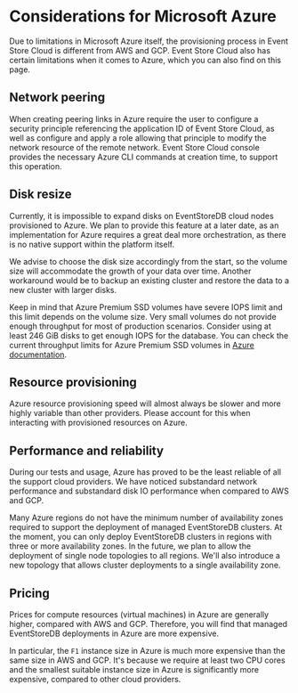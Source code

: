 # Considerations for Microsoft Azure

Due to limitations in Microsoft Azure itself, the provisioning process in Event Store Cloud is different from AWS and GCP. Event Store Cloud also has certain limitations when it comes to Azure, which you can also find on this page.

## Network peering

When creating peering links in Azure require the user to configure a security principle referencing the application ID of Event Store Cloud, as well as configure and apply a role allowing that principle to modify the network resource of the remote network. Event Store Cloud console provides the necessary Azure CLI commands at creation time, to support this operation.

## Disk resize

Currently, it is impossible to expand disks on EventStoreDB cloud nodes provisioned to Azure. We plan to provide this feature at a later date, as an implementation for Azure requires a great deal more orchestration, as there is no native support within the platform itself.

We advise to choose the disk size accordingly from the start, so the volume size will accommodate the growth of your data over time. Another workaround would be to backup an existing cluster and restore the data to a new cluster with larger disks.

Keep in mind that Azure Premium SSD volumes have severe IOPS limit and this limit depends on the volume size. Very small volumes do not provide enough throughput for most of production scenarios. Consider using at least 246 GiB disks to get enough IOPS for the database. You can check the current throughput limits for Azure Premium SSD volumes in [Azure documentation](https://docs.microsoft.com/en-us/azure/virtual-machines/disks-types#premium-ssd).

## Resource provisioning

Azure resource provisioning speed will almost always be slower and more highly variable than other providers. Please account for this when interacting with provisioned resources on Azure.

## Performance and reliability

During our tests and usage, Azure has proved to be the least reliable of all the support cloud providers. We have noticed substandard network performance and substandard disk IO performance when compared to AWS and GCP.

Many Azure regions do not have the minimum number of availability zones required to support the deployment of managed EventStoreDB clusters. At the moment, you can only deploy EventStoreDB clusters in regions with three or more availability zones. In the future, we plan to allow the deployment of single node topologies to all regions. We'll also introduce a new topology that allows cluster deployments to a single availability zone.

## Pricing

Prices for compute resources (virtual machines) in Azure are generally higher, compared with AWS and GCP. Therefore, you will find that managed EventStoreDB deployments in Azure are more expensive.

In particular, the `F1` instance size in Azure is much more expensive than the same size in AWS and GCP. It's because we require at least two CPU cores and the smallest suitable instance size in Azure is significantly more expensive, compared to other cloud providers.
